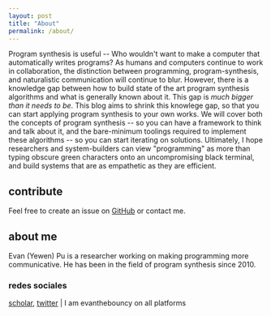 ```yaml
---
layout: post
title: "About"
permalink: /about/
---
```


Program synthesis is useful -- Who wouldn't want to make a computer that automatically writes programs? As humans and computers continue to work in collaboration, the distinction between programming, program-synthesis, and naturalistic communication will continue to blur. However, there is a knowledge gap between how to build state of the art program synthesis algorithms and what is generally known about it. This gap is _much bigger than it needs to be_. This blog aims to shrink this knowlege gap, so that you can start applying program synthesis to your own works. We will cover both the concepts of program synthesis -- so you can have a framework to think and talk about it, and the bare-minimum toolings required to implement these algorithms -- so you can start iterating on solutions. Ultimately, I hope researchers and system-builders can view "programming" as more than typing obscure green characters onto an uncompromising black terminal, and build systems that are as empathetic as they are efficient.


## contribute
Feel free to create an issue on [GitHub](https://github.com/evanthebouncy/program-synthesis-primer) or contact me.

## about me
Evan (Yewen) Pu is a researcher working on making programming more communicative. He has been in the field of program synthesis since 2010.

### redes sociales 
[scholar](https://scholar.google.com/citations?user=LJnNKXMAAAAJ&hl=en), [twitter](https://mobile.twitter.com/evanthebouncy) | I am evanthebouncy on all platforms